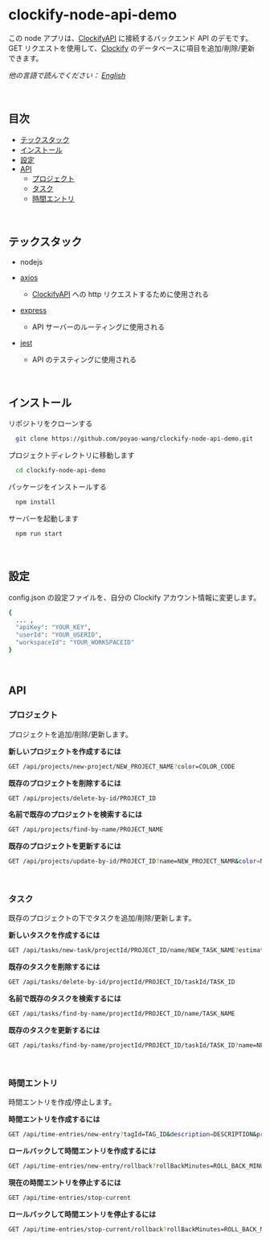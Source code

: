 # clockify-node-api-demo

この node アプリは、[ClockifyAPI](https://clockify.me/developers-api) に接続するバックエンド API のデモです。
GET リクエストを使用して、[Clockify](https://clockify.me) のデータベースに項目を追加/削除/更新できます。

_他の言語で読んでください： [English](README.md)_

<p>&nbsp;</p>

## 目次

- [テックスタック](#テックスタック)
- [インストール](#インストール)
- [設定](#設定)
- [API](#api)
  - [プロジェクト](#プロジェクト)
  - [タスク](#タスク)
  - [時間エントリ](#時間エントリ)

<p>&nbsp;</p>

## テックスタック

- nodejs

- [axios](https://www.npmjs.com/package/axios)

  - [ClockifyAPI](https://clockify.me/developers-api) への http リクエストするために使用される

- [express](https://www.npmjs.com/package/express)

  - API サーバーのルーティングに使用される

- [jest](https://www.npmjs.com/package/jest)

  - API のテスティングに使用される

<p>&nbsp;</p>

## インストール

リポジトリをクローンする

```bash
  git clone https://github.com/poyao-wang/clockify-node-api-demo.git
```

プロジェクトディレクトリに移動します

```bash
  cd clockify-node-api-demo
```

パッケージをインストールする

```bash
  npm install
```

サーバーを起動します

```bash
  npm run start
```

<p>&nbsp;</p>

## 設定

config.json の設定ファイルを、自分の Clockify アカウント情報に変更します。

```bash
{
  ... ,
  "apiKey": "YOUR_KEY",
  "userId": "YOUR_USERID",
  "workspaceId": "YOUR_WORKSPACEID"
}
```

<p>&nbsp;</p>

## API

### プロジェクト

プロジェクトを追加/削除/更新します。

**新しいプロジェクトを作成するには**

```bash
GET /api/projects/new-project/NEW_PROJECT_NAME?color=COLOR_CODE
```

**既存のプロジェクトを削除するには**

```bash
GET /api/projects/delete-by-id/PROJECT_ID
```

**名前で既存のプロジェクトを検索するには**

```bash
GET /api/projects/find-by-name/PROJECT_NAME
```

**既存のプロジェクトを更新するには**

```bash
GET /api/projects/update-by-id/PROJECT_ID?name=NEW_PROJECT_NAMR&color=NEW_COLOR_CODE
```

<p>&nbsp;</p>

### タスク

既存のプロジェクトの下でタスクを追加/削除/更新します。

**新しいタスクを作成するには**

```bash
GET /api/tasks/new-task/projectId/PROJECT_ID/name/NEW_TASK_NAME?estimate=ESTIMATE_TIME
```

**既存のタスクを削除するには**

```bash
GET /api/tasks/delete-by-id/projectId/PROJECT_ID/taskId/TASK_ID
```

**名前で既存のタスクを検索するには**

```bash
GET /api/tasks/find-by-name/projectId/PROJECT_ID/name/TASK_NAME
```

**既存のタスクを更新するには**

```bash
GET /api/tasks/find-by-name/projectId/PROJECT_ID/taskId/TASK_ID?name=NEW_NAME&estimate=NEW_ESTIMATE_TIME
```

<p>&nbsp;</p>

### 時間エントリ

時間エントリを作成/停止します。

**時間エントリを作成するには**

```bash
GET /api/time-entries/new-entry?tagId=TAG_ID&description=DESCRIPTION&projectId=PROJECT_ID&taskId=TASK_ID
```

**ロールバックして時間エントリを作成するには**

```bash
GET /api/time-entries/new-entry/rollback?rollBackMinutes=ROLL_BACK_MINUTES?tagId=TAG_ID&description=DESCRIPTION&projectId=PROJECT_ID&taskId=TASK_ID
```

**現在の時間エントリを停止するには**

```bash
GET /api/time-entries/stop-current
```

**ロールバックして時間エントリを停止するには**

```bash
GET /api/time-entries/stop-current/rollback?rollBackMinutes=ROLL_BACK_MINUTES
```
